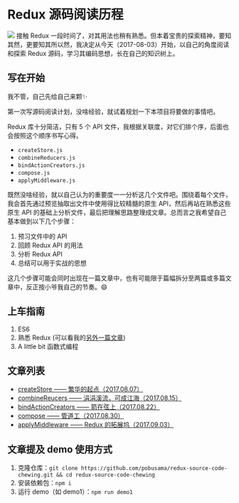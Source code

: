 # Redux 源码阅读历程
![](https://camo.githubusercontent.com/f28b5bc7822f1b7bb28a96d8d09e7d79169248fc/687474703a2f2f692e696d6775722e636f6d2f4a65567164514d2e706e67)
接触 Redux 一段时间了，对其用法也稍有熟悉。但本着宝贵的探索精神，要知其然，更要知其所以然，我决定从今天（2017-08-03）开始，以自己的角度阅读和探索 Redux 源码，学习其编码思想，长在自己的知识树上。

## 写在开始
我不管，自己先给自己来颗✨

第一次写源码阅读计划，没啥经验，就试着规划一下本项目将要做的事情吧。

Redux 库十分简洁，只有 5 个 API 文件，我根据关联度，对它们排个序，后面也会按照这个顺序书写心得。

- `createStore.js`
- `combineReducers.js`
- `bindActionCreators.js`
- `compose.js`
- `applyMiddleware.js`

既然没啥经验，就以自己认为的重要度一一分析这几个文件吧。围绕着每个文件，我会首先通过预览抽取出文件中使用得比较精髓的原生 API，然后再站在熟悉这些原生 API 的基础上分析文件，最后把理解思路整理成文章。总而言之我希望自己基本做到以下几个步骤：
1. 预习文件中的 API
2. 回顾 Redux API 的用法
3. 分析 Redux API
4. 总结可以用于实战的思想

这几个步骤可能会同时出现在一篇文章中，也有可能限于篇幅拆分至两篇或多篇文章中，反正按小爷我自己的节奏。😄

## 上车指南
1. ES6
2. 熟悉 Redux (可以看我的[另外一篇文章](http://pobusama.github.io/2016/12/31/React%E6%8A%80%E6%9C%AF%E6%A0%88%E6%8E%A2%E7%A9%B6-Redux/))
3. A little bit 函数式编程

## 文章列表
- [ createStore —— 繁华的起点（2017.08.07）](https://github.com/pobusama/redux-source-code-chewing/blob/master/posts/createStore.md)
- [ combineReucers —— 涓涓溪流，可成江海（2017.08.15）](https://github.com/pobusama/redux-source-code-chewing/blob/master/posts/combineReducers.md)
- [ bindActionCreators —— 箭在弦上（2017.08.22）](https://github.com/pobusama/redux-source-code-chewing/blob/master/posts/bindActionCreators.md)
- [ compose —— 管道工（2017.08.30）](https://github.com/pobusama/redux-source-code-chewing/blob/master/posts/compose.md)
- [applyMiddleware —— Redux 的拓展坞（2017.09.03）](https://github.com/pobusama/redux-source-code-chewing/blob/master/posts/applyMiddleware.md)

## 文章提及 demo 使用方式
1. 克隆仓库：`git clone https://github.com/pobusama/redux-source-code-chewing.git && cd redux-source-code-chewing`
2. 安装依赖包：`npm i`
3. 运行 demo（如 demo1）：`npm run demo1`